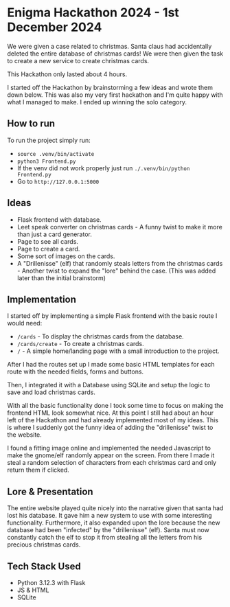 # Enigma Hackathon 2024 - 1st December 2024
We were given a case related to christmas. Santa claus had accidentally deleted the entire database of christmas cards!
We were then given the task to create a new service to create christmas cards.

This Hackathon only lasted about 4 hours.

I started off the Hackathon by brainstorming a few ideas and wrote them down below. This was also my very first hackathon and I'm quite happy with what I managed to make. I ended up winning the solo category.

## How to run
To run the project simply run:
* `source .venv/bin/activate`
* `python3 Frontend.py`
* If the venv did not work properly just run `./.venv/bin/python Frontend.py`
* Go to `http://127.0.0.1:5000`

## Ideas
* Flask frontend with database.
* Leet speak converter on christmas cards - A funny twist to make it more than just a card generator.
* Page to see all cards.
* Page to create a card.
* Some sort of images on the cards.
* A "Drillenisse" (elf) that randomly steals letters from the christmas cards - Another twist to expand the "lore" behind the case. (This was added later than the initial brainstorm)

## Implementation
I started off by implementing a simple Flask frontend with the basic route I would need:
* `/cards` - To display the christmas cards from the database.
* `/cards/create` - To create a christmas cards.
* `/` - A simple home/landing page with a small introduction to the project.

After I had the routes set up I made some basic HTML templates for each route with the needed fields, forms  and buttons.

Then, I integrated it with a Database using SQLite and setup the logic to save and load christmas cards.

With all the basic functionality done I took some time to focus on making the frontend HTML look somewhat nice.
At this point I still had about an hour left of the Hackathon and had already implemented most of my ideas.
This is where I suddenly got the funny idea of adding the "drillenisse" twist to the website.

I found a fitting image online and implemented the needed Javascript to make the gnome/elf randomly appear on the screen.
From there I made it steal a random selection of characters from each christmas card and only return them if clicked.

## Lore & Presentation
The entire website played quite nicely into the narrative given that santa had lost his database. It gave him a new system to use with some interesting functionality. Furthermore, it also expanded upon the lore because the new database had been "infected" by the "drillenisse" (elf). Santa must now constantly catch the elf to stop it from stealing all the letters from his precious christmas cards.


## Tech Stack Used
* Python 3.12.3 with Flask
* JS & HTML
* SQLite
